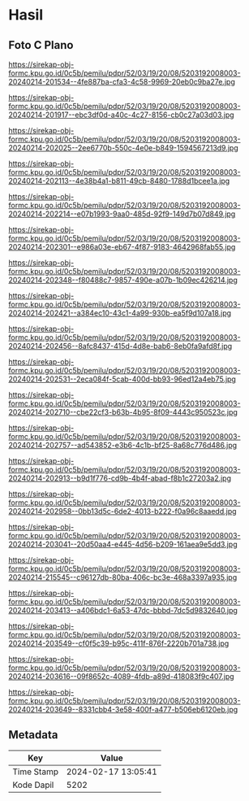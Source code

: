 # Hasil

## Foto C Plano

https://sirekap-obj-formc.kpu.go.id/0c5b/pemilu/pdpr/52/03/19/20/08/5203192008003-20240214-201534--4fe887ba-cfa3-4c58-9969-20eb0c9ba27e.jpg

https://sirekap-obj-formc.kpu.go.id/0c5b/pemilu/pdpr/52/03/19/20/08/5203192008003-20240214-201917--ebc3df0d-a40c-4c27-8156-cb0c27a03d03.jpg

https://sirekap-obj-formc.kpu.go.id/0c5b/pemilu/pdpr/52/03/19/20/08/5203192008003-20240214-202025--2ee6770b-550c-4e0e-b849-1594567213d9.jpg

https://sirekap-obj-formc.kpu.go.id/0c5b/pemilu/pdpr/52/03/19/20/08/5203192008003-20240214-202113--4e38b4a1-b811-49cb-8480-1788d1bcee1a.jpg

https://sirekap-obj-formc.kpu.go.id/0c5b/pemilu/pdpr/52/03/19/20/08/5203192008003-20240214-202214--e07b1993-9aa0-485d-92f9-149d7b07d849.jpg

https://sirekap-obj-formc.kpu.go.id/0c5b/pemilu/pdpr/52/03/19/20/08/5203192008003-20240214-202301--e986a03e-eb67-4f87-9183-4642968fab55.jpg

https://sirekap-obj-formc.kpu.go.id/0c5b/pemilu/pdpr/52/03/19/20/08/5203192008003-20240214-202348--f80488c7-9857-490e-a07b-1b09ec426214.jpg

https://sirekap-obj-formc.kpu.go.id/0c5b/pemilu/pdpr/52/03/19/20/08/5203192008003-20240214-202421--a384ec10-43c1-4a99-930b-ea5f9d107a18.jpg

https://sirekap-obj-formc.kpu.go.id/0c5b/pemilu/pdpr/52/03/19/20/08/5203192008003-20240214-202456--8afc8437-415d-4d8e-bab6-8eb0fa9afd8f.jpg

https://sirekap-obj-formc.kpu.go.id/0c5b/pemilu/pdpr/52/03/19/20/08/5203192008003-20240214-202531--2eca084f-5cab-400d-bb93-96ed12a4eb75.jpg

https://sirekap-obj-formc.kpu.go.id/0c5b/pemilu/pdpr/52/03/19/20/08/5203192008003-20240214-202710--cbe22cf3-b63b-4b95-8f09-4443c950523c.jpg

https://sirekap-obj-formc.kpu.go.id/0c5b/pemilu/pdpr/52/03/19/20/08/5203192008003-20240214-202757--ad543852-e3b6-4c1b-bf25-8a68c776d486.jpg

https://sirekap-obj-formc.kpu.go.id/0c5b/pemilu/pdpr/52/03/19/20/08/5203192008003-20240214-202913--b9d1f776-cd9b-4b4f-abad-f8b1c27203a2.jpg

https://sirekap-obj-formc.kpu.go.id/0c5b/pemilu/pdpr/52/03/19/20/08/5203192008003-20240214-202958--0bb13d5c-6de2-4013-b222-f0a96c8aaedd.jpg

https://sirekap-obj-formc.kpu.go.id/0c5b/pemilu/pdpr/52/03/19/20/08/5203192008003-20240214-203041--20d50aa4-e445-4d56-b209-161aea9e5dd3.jpg

https://sirekap-obj-formc.kpu.go.id/0c5b/pemilu/pdpr/52/03/19/20/08/5203192008003-20240214-215545--c96127db-80ba-406c-bc3e-468a3397a935.jpg

https://sirekap-obj-formc.kpu.go.id/0c5b/pemilu/pdpr/52/03/19/20/08/5203192008003-20240214-203413--a406bdc1-6a53-47dc-bbbd-7dc5d9832640.jpg

https://sirekap-obj-formc.kpu.go.id/0c5b/pemilu/pdpr/52/03/19/20/08/5203192008003-20240214-203549--cf0f5c39-b95c-411f-876f-2220b701a738.jpg

https://sirekap-obj-formc.kpu.go.id/0c5b/pemilu/pdpr/52/03/19/20/08/5203192008003-20240214-203616--09f8652c-4089-4fdb-a89d-418083f9c407.jpg

https://sirekap-obj-formc.kpu.go.id/0c5b/pemilu/pdpr/52/03/19/20/08/5203192008003-20240214-203649--8331cbb4-3e58-400f-a477-b506eb6120eb.jpg


## Metadata

| Key        | Value               |
| ---------- | ------------------- |
| Time Stamp | 2024-02-17 13:05:41 |
| Kode Dapil | 5202                |



